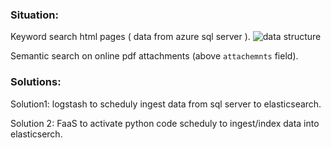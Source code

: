 ### Situation:

Keyword search html pages ( data from azure sql server ).
![data structure](./data/pics/sql_data_structure.png)

Semantic search on online pdf attachments (above `attachemnts` field).

### Solutions:

Solution1: logstash to scheduly ingest data from sql server to elasticsearch.

Solution 2: FaaS to activate python code scheduly to ingest/index data into elasticserch.

